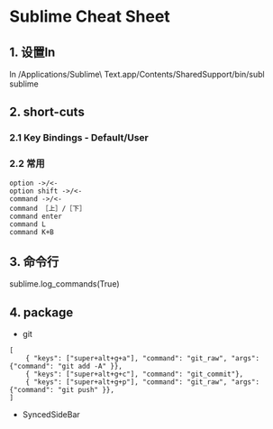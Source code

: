 # Sublime Cheat Sheet
## 1. 设置ln
ln /Applications/Sublime\ Text.app/Contents/SharedSupport/bin/subl sublime

## 2. short-cuts
### 2.1 Key Bindings - Default/User
### 2.2 常用

```
option ->/<- 
option shift ->/<-
command ->/<-
command ［上］/［下］
command enter
command L
command K+B
```

## 3. 命令行
sublime.log_commands(True)

## 4. package
- git
```
[
	{ "keys": ["super+alt+g+a"], "command": "git_raw", "args": {"command": "git add -A" }},
	{ "keys": ["super+alt+g+c"], "command": "git_commit"},
	{ "keys": ["super+alt+g+p"], "command": "git_raw", "args": {"command": "git push" }},
]
```
- SyncedSideBar

